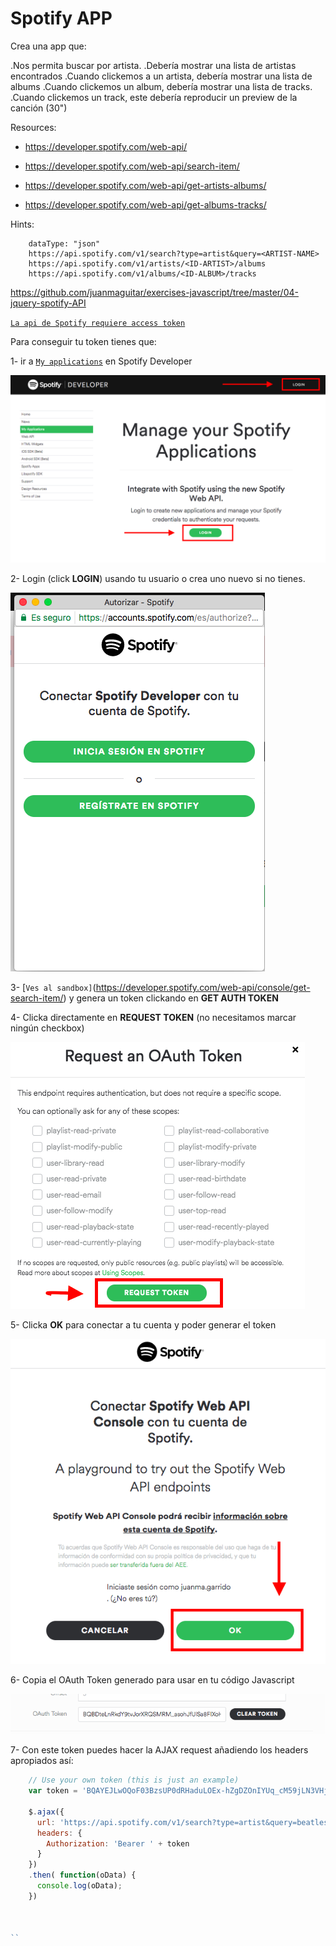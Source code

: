 <h1>Spotify APP</h1>

Crea una app que:

.Nos permita buscar por artista.
.Debería mostrar una lista de artistas encontrados
.Cuando clickemos a un artista, debería mostrar una lista de albums
.Cuando clickemos un album, debería mostrar una lista de tracks.
.Cuando clickemos un track, este debería reproducir un preview de la canción (30")

Resources:

- https://developer.spotify.com/web-api/

- https://developer.spotify.com/web-api/search-item/

- https://developer.spotify.com/web-api/get-artists-albums/

- https://developer.spotify.com/web-api/get-albums-tracks/

Hints:

```
    dataType: "json"
    https://api.spotify.com/v1/search?type=artist&query=<ARTIST-NAME>
    https://api.spotify.com/v1/artists/<ID-ARTIST>/albums
    https://api.spotify.com/v1/albums/<ID-ALBUM>/tracks

```

https://github.com/juanmaguitar/exercises-javascript/tree/master/04-jquery-spotify-API

[`La api de Spotify requiere access token`](https://developer.spotify.com/news-stories/2017/01/27/removing-unauthenticated-calls-to-the-web-api/)

Para conseguir tu token tienes que:

1- ir a [`My applications`](https://developer.spotify.com/my-applications/#!/) en Spotify Developer

<img src="https://github.com/jovihu10/skylab_bootcamp2017/blob/master/COURSE/week3/jquery/spotify-app/img/mis_aplicaciones.jpeg">

2- Login (click **LOGIN**) usando tu usuario o crea uno nuevo si no tienes.

<img src="https://github.com/jovihu10/skylab_bootcamp2017/blob/master/COURSE/week3/jquery/spotify-app/img/auth-window.jpeg">

3- [`Ves al sandbox]`(https://developer.spotify.com/web-api/console/get-search-item/) y genera un token clickando en **GET AUTH TOKEN**

4- Clicka directamente en **REQUEST TOKEN** (no necesitamos marcar ningún checkbox)

<img src="https://github.com/jovihu10/skylab_bootcamp2017/blob/master/COURSE/week3/jquery/spotify-app/img/token-scope.png">

5- Clicka **OK** para conectar a tu cuenta y poder generar el token

<img src="https://github.com/jovihu10/skylab_bootcamp2017/blob/master/COURSE/week3/jquery/spotify-app/img/connect-account.png">

6- Copia el OAuth Token generado para usar en tu código Javascript

<img src="https://github.com/jovihu10/skylab_bootcamp2017/blob/master/COURSE/week3/jquery/spotify-app/img/oauth-token.png">

7- Con este token puedes hacer la AJAX request añadiendo los headers apropiados así:

```javascript
    // Use your own token (this is just an example)
    var token = 'BQAYEJLwOQoF03BzsUP0dRHaduLOEx-hZgDZOnIYUq_cM59jLN3VHjTsIPgXeCU-geVfQsJeqJS6UCh4jWOgfJaCXXXXXXXXXXXXXXXXXXXXXXXev8ojT3QoT1gBTVSHA2BZoi0vccbyoLp8b'

    $.ajax({
      url: 'https://api.spotify.com/v1/search?type=artist&query=beatles'
      headers: {
        Authorization: 'Bearer ' + token
      }
    })
    .then( function(oData) {
      console.log(oData);
    })



``

